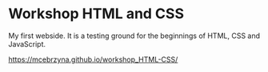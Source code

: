 # Workshop HTML and CSS

My first webside. It is a testing ground for the beginnings of HTML, CSS and JavaScript.

https://mcebrzyna.github.io/workshop_HTML-CSS/
